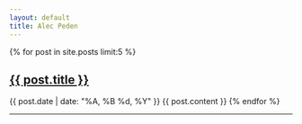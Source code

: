 ```yaml
---
layout: default
title: Alec Peden
---
```


{% for post in site.posts limit:5 %}
<h2><a href="{{ post.url }}">{{ post.title }}</a></h2>
{{ post.date | date: "%A, %B %d, %Y" }}
{{ post.content }}
{% endfor %}
<hr>
